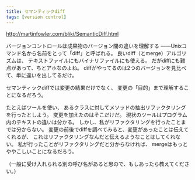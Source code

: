 ```yaml
---
title: セマンティックdiff
tags: [version control]
---
```


http://martinfowler.com/bliki/SemanticDiff.html

バージョンコントロールは成果物のバージョン間の違いを理解する
——Unixコマンド名から名前をとって「diff」と呼ばれる。
良いdiff（とmerge）アルゴリズムは、
テキストファイルにもバイナリファイルにも使える。
だがdiffにも難点があって、ちとアホなのよね。
diffがやってるのは2つのバージョンを見比べて、単に違いを出してるだけ。

セマンティックdiffでは変更の結果だけでなく、
変更の「目的」まで理解することになるだろう。

たとえばツールを使い、
あるクラスに対してメソッドの抽出リファクタリングを行ったとしよう。
変更を加えたのはそこだけだ。
現状のツールはプログラム内のテキストの違いは分かる。
しかし、私がリファクタリングを行ったことまでは分からない。
変更の前後でdiffを調べてみると、変更があったことは伝えてくれるが、
これはリファクタリングなんだと伝えるようなことはしてくれない。
私が行ったことがリファクタリングだと分からなければ、
mergeはもっとややこしいことになるだろう。

（一般に受け入れられる別の呼び名があると思ので、もしあったら教えてください。）
